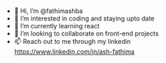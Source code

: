 - 👋 Hi, I’m @fathimashba
- 👀 I’m interested in coding and staying upto date
- 🌱 I’m currently learning react
- 💞️ I’m looking to collaborate on front-end projects
- 📫 Reach out to me through my linkedin https://www.linkedin.com/in/ash-fathima

<!---
fathimashba/fathimashba is a ✨ special ✨ repository 
--->
